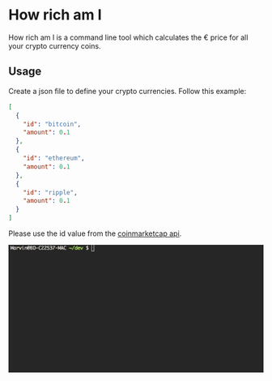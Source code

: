 # How rich am I

How rich am I is a command line tool which calculates the € price for all your crypto currency coins.

## Usage

Create a json file to define your crypto currencies. Follow this example:

```json
[
  {
    "id": "bitcoin",
    "amount": 0.1
  },
  {
    "id": "ethereum",
    "amount": 0.1
  },
  {
    "id": "ripple",
    "amount": 0.1
  }
]
```

Please use the id value from the [coinmarketcap api](https://api.coinmarketcap.com/v1/ticker/).

![Animation: How to use how-rich-am-i](example.gif)